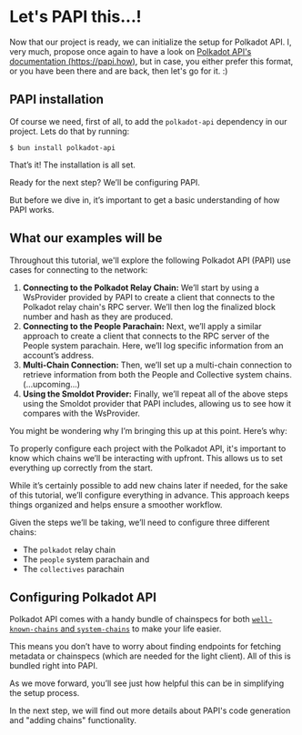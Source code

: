 # Let's PAPI this...!

Now that our project is ready, we can initialize the setup for Polkadot API.
I, very much, propose once again to have a look on [Polkadot API's documentation (https://papi.how)](https://papi.how), but in case, you either prefer this format, or you have been there and are back, then let's go for it. :)

## PAPI installation

Of course we need, first of all, to add the `polkadot-api` dependency in our project.
Lets do that by running:

```shell
$ bun install polkadot-api
```

That’s it! The installation is all set.

Ready for the next step? We’ll be configuring PAPI.

But before we dive in, it’s important to get a basic understanding of how PAPI works.

## What our examples will be

Throughout this tutorial, we'll explore the following Polkadot API (PAPI) use cases for connecting to the network:

1. **Connecting to the Polkadot Relay Chain:** We’ll start by using a WsProvider provided by PAPI to create a client that connects to the Polkadot relay chain's RPC server. We’ll then log the finalized block number and hash as they are produced.
2. **Connecting to the People Parachain:** Next, we’ll apply a similar approach to create a client that connects to the RPC server of the People system parachain. Here, we’ll log specific information from an account’s address.
3. **Multi-Chain Connection:** Then, we’ll set up a multi-chain connection to retrieve information from both the People and Collective system chains.
   (...upcoming...)
4. **Using the Smoldot Provider:** Finally, we’ll repeat all of the above steps using the Smoldot provider that PAPI includes, allowing us to see how it compares with the WsProvider.

You might be wondering why I’m bringing this up at this point. Here’s why:

To properly configure each project with the Polkadot API, it's important to know which chains we’ll be interacting with upfront. This allows us to set everything up correctly from the start.

While it’s certainly possible to add new chains later if needed, for the sake of this tutorial, we’ll configure everything in advance.
This approach keeps things organized and helps ensure a smoother workflow.

Given the steps we’ll be taking, we’ll need to configure three different chains:

- The `polkadot` relay chain
- The `people` system parachain and
- The `collectives` parachain

## Configuring Polkadot API

Polkadot API comes with a handy bundle of chainspecs for both [`well-known-chains` and `system-chains`](https://github.com/polkadot-api/polkadot-api/tree/main/packages/known-chains) to make your life easier.

This means you don’t have to worry about finding endpoints for fetching metadata or chainspecs (which are needed for the light client). All of this is bundled right into PAPI.

As we move forward, you’ll see just how helpful this can be in simplifying the setup process.

In the next step, we will find out more details about PAPI's code generation and "adding chains" functionality.
